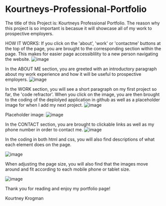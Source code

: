 # Kourtneys-Professional-Portfolio

The title of this Project is: Kourtneys Professional Portfolio. The reason why this project is so important is becasue it will showcase all of my work to prospective employers.

HOW IT WORKS:
If you click on the 'about', 'work' or 'contactme' buttons at the top of the page, you are brought to the corresponding section within the page. This makes for easier page accessiblility to a new person navigating the website.
![image](https://user-images.githubusercontent.com/95041311/147892846-a2e07b0f-d397-46ee-bb2e-3aa88a8f5fcf.png)

In the ABOUT ME section, you are greeted with an introductory paragraph about my work experience and how it will be useful to prospective employers. 
![image](https://user-images.githubusercontent.com/95041311/147892928-28ca7d43-736b-423d-ae35-697e14820472.png)

In the WORK section, you will see a short paragraph on my first project so far, the 'code refractor'. When you click on the image, you are then brought to the coding of the deplolyed application in github as well as a placeholder image for when I add my next project.
![image](https://user-images.githubusercontent.com/95041311/147892936-5dc3a9d3-39d9-40c0-8ebc-d812a3ec86d4.png)

Placeholder image:
![image](https://user-images.githubusercontent.com/95041311/147892975-a2ed4885-0acb-4b21-944b-a64a6dc84292.png)

In the CONTACT section, you are brought to clickable links as well as my phone number in order to contact me.
![image](https://user-images.githubusercontent.com/95041311/147892969-d9095148-7bad-4e0b-84a0-1fa458edbc7e.png)

In the coding in both html and css, you will also find descriptions of what each element does on the page.

![image](https://user-images.githubusercontent.com/95041311/147893064-8959bf97-a2ab-4bd9-9957-64ff5e5a6845.png)


When adjusting the page size, you will also find that the images move around and fit according to each mobile phone or tablet size.

![image](https://user-images.githubusercontent.com/95041311/147893073-dbb2ae21-3bf0-468e-9465-70873fb338d6.png)


Thank you for reading and enjoy my portfolio page!

Kourtney Krogman

